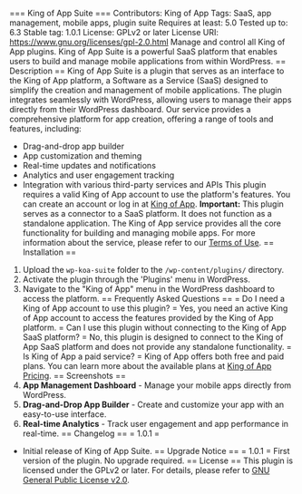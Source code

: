 === King of App Suite ===
Contributors: King of App
Tags: SaaS, app management, mobile apps, plugin suite
Requires at least: 5.0
Tested up to: 6.3
Stable tag: 1.0.1
License: GPLv2 or later
License URI: https://www.gnu.org/licenses/gpl-2.0.html
Manage and control all King of App plugins. King of App Suite is a powerful SaaS platform that enables users to build and manage mobile applications from within WordPress.
== Description ==
King of App Suite is a plugin that serves as an interface to the King of App platform, a Software as a Service (SaaS) designed to simplify the creation and management of mobile applications. The plugin integrates seamlessly with WordPress, allowing users to manage their apps directly from their WordPress dashboard.
Our service provides a comprehensive platform for app creation, offering a range of tools and features, including:
- Drag-and-drop app builder
- App customization and theming
- Real-time updates and notifications
- Analytics and user engagement tracking
- Integration with various third-party services and APIs
This plugin requires a valid King of App account to use the platform's features. You can create an account or log in at [King of App](https://kingofapp.com/).
**Important:** This plugin serves as a connector to a SaaS platform. It does not function as a standalone application. The King of App service provides all the core functionality for building and managing mobile apps.
For more information about the service, please refer to our [Terms of Use](https://kingofapp.com/terms).
== Installation ==
1. Upload the `wp-koa-suite` folder to the `/wp-content/plugins/` directory.
2. Activate the plugin through the 'Plugins' menu in WordPress.
3. Navigate to the "King of App" menu in the WordPress dashboard to access the platform.
== Frequently Asked Questions ==
= Do I need a King of App account to use this plugin? =
Yes, you need an active King of App account to access the features provided by the King of App platform.
= Can I use this plugin without connecting to the King of App SaaS platform? =
No, this plugin is designed to connect to the King of App SaaS platform and does not provide any standalone functionality.
= Is King of App a paid service? =
King of App offers both free and paid plans. You can learn more about the available plans at [King of App Pricing](https://kingofapp.com/pricing).
== Screenshots ==
1. **App Management Dashboard** - Manage your mobile apps directly from WordPress.
2. **Drag-and-Drop App Builder** - Create and customize your app with an easy-to-use interface.
3. **Real-time Analytics** - Track user engagement and app performance in real-time.
== Changelog ==
= 1.0.1 =
* Initial release of King of App Suite.
== Upgrade Notice ==
= 1.0.1 =
First version of the plugin. No upgrade required.
== License ==
This plugin is licensed under the GPLv2 or later. For details, please refer to [GNU General Public License v2.0](https://www.gnu.org/licenses/gpl-2.0.html).